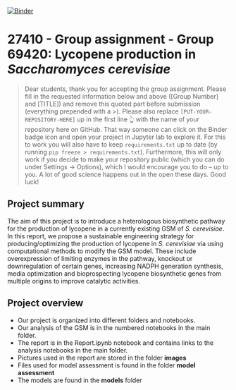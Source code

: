 [![Binder](https://mybinder.org/badge_logo.svg)](https://mybinder.org/v2/gh/27410/[PUT-YOUR-REPOSITORY-HERE]/main)

# 27410 - Group assignment - Group 69420: Lycopene production in *Saccharomyces cerevisiae*

> Dear students, thank you for accepting the group assignment. Please fill in the
> requested information below and above ([Group Number] and [TITLE]) and remove this quoted part before submission (everything prepended with a >).
> Please also replace `[PUT-YOUR-REPOSITORY-HERE]` up in the first line 👆 with the name of your repository here on GitHub.
> That way someone can click on the Binder badge icon and open your project in Jupyter lab to explore it.
> For this to work you will also have to keep `requirements.txt` up to date (by running `pip freeze > requirements.txt`).
> Furthermore, this will only work if you decide to make your repository public (which you can do under Settings -> Options),
> which I would encourage you to do – up to you. A lot of good science happens out in the open these days.
> Good luck!

## Project summary
The aim of this project is to introduce a heterologous biosynthetic pathway for the production of lycopene in a currently existing GSM of *S. cerevisiae*. In this report, we propose a sustainable  engineering strategy for producing/optimizing the production of lycopene in *S. cerevisiae* via using computational methods to modify the GSM model. These include overexpression of limiting enzymes in the pathway, knockout or downregulation of certain genes, increasing NADPH generation synthesis, media optimization and bioprospecting lycopene biosynthetic genes from multiple origins to improve catalytic activities.

## Project overview
* Our project is organized into different folders and notebooks. 
* Our analysis of the GSM is in the numbered notebooks in the main folder.
* The report is in the Report.ipynb notebook and contains links to the analysis notebooks in the main folder.
* Pictures used in the report are stored in the folder __images__
* Files used for model assessment is found in the folder __model assessment__
* The models are found in the __models__ folder


